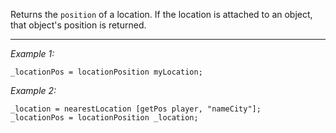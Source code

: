 Returns the `position` of a location. If the location is attached to an object, that object's position is returned.


---
*Example 1:*
```sqf
_locationPos = locationPosition myLocation;
```

*Example 2:*
```sqf
_location = nearestLocation [getPos player, "nameCity"];
_locationPos = locationPosition _location;
```